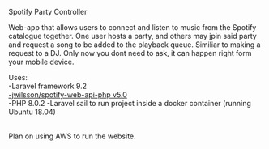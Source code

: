 Spotify Party Controller

Web-app that allows users to connect and listen to music from the Spotify catalogue together. One user hosts a party, and others may jpin said party and request a song to be added to the playback queue. Similiar to making a request to a DJ. Only now you dont need to ask, it can happen right form your mobile device. 

Uses: <br> 
-Laravel framework 9.2 <br>
<a href="https://github.com/jwilsson/spotify-web-api-php"> -jwilsson/spotify-web-api-php v5.0 </a> <br>
-PHP 8.0.2
-Laravel sail to run project inside a docker container (running Ubuntu 18.04)

<br> Plan on using AWS to run the website.
